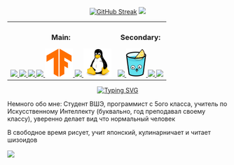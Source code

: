 <div align="center">
  
  [![GitHub Streak](http://github-readme-streak-stats.herokuapp.com?user=ZenSam7&theme=nord)](vision-friendly-dark)
  ![](http://github-profile-summary-cards.vercel.app/api/cards/most-commit-language?username=ZenSam7&theme=blueberry)
   <!-- ![LeetCode Stats](https://leetcard.jacoblin.cool/ZenSam7?theme=nord&font=Rubik) -->
  
  <!-- [![GitHub stats](https://github-readme-stats.vercel.app/api?username=ZenSam7&theme=dark&show_icons=true)](https://github.com/anuraghazra/github-readme-stats)  -->
  <!-- ![Repos](http://github-profile-summary-cards.vercel.app/api/cards/repos-per-language?username=ZenSam7&theme=blueberry) -->
</div>

<table align="center">
  <tr>
    <td>
      <div align="center">
        <h3>Main:</h3>
        <a href="https://ru.wikipedia.org/wiki/Python" target="_blank">
          <img src="https://cdn-icons-png.flaticon.com/64/5968/5968350.png" height="64">
        </a>
        <a href="https://ru.wikipedia.org/wiki/PostgreSQL" target="_blank">
          <img src="https://cdn-icons-png.flaticon.com/64/5968/5968342.png" height="64"> 
        </a>
        <a href="https://ru.wikipedia.org/wiki/Go" target="_blank">
          <img src="https://cdn.akamai.steamstatic.com/steamcommunity/public/images/avatars/0e/0e40f819f7760db7100b872db2e937b200deac6c_medium.jpg" height="64">
        </a>
        <a href="https://ru.wikipedia.org/wiki/Docker" target="_blank">
          <img src="https://oopy.lazyrockets.com/api/v2/notion/image?src=https:%2F%2Fnoticon-static.tammolo.com%2Fdgggcrkxq%2Fimage%2Fupload%2Fv1568175385%2Fnoticon%2Fiodu1jssf0kwe4oie2dt.png&blockId=c9ffa4b5-c25a-40eb-9ce3-93af59fb1201" height="64"> 
        </a>
        <a href="https://ru.wikipedia.org/wiki/TensorFlow" target="_blank">
          <img src="https://raw.githubusercontent.com/devicons/devicon/6910f0503efdd315c8f9b858234310c06e04d9c0/icons/tensorflow/tensorflow-original.svg" height="64"> 
        </a>
        <a href="https://ru.wikipedia.org/wiki/Git" target="_blank">
          <img src="https://upload.wikimedia.org/wikipedia/commons/thumb/3/3f/Git_icon.svg/2048px-Git_icon.svg.png" height="64"> 
        </a>
        <a href="https://github.com/torvalds/linux" target="_blank">
          <img src="https://raw.githubusercontent.com/devicons/devicon/master/icons/linux/linux-original.svg" height="64"> 
        </a>
      </div>
    </td>
    <td>
      <div align="center">
        <h3>Secondary:</h3>
        <a href="https://ru.wikipedia.org/wiki/GRPC" target="_blank">
          <img src="https://grpc.io/img/logos/grpc-icon-color.png" height="64">
        </a>
        <a href="https://github.com/gin-gonic/gin" target="_blank">
          <img src="https://raw.githubusercontent.com/gin-gonic/logo/master/color.png" height="64">
        </a>
        <a href="https://en.wikipedia.org/wiki/Assembly_language" target="_blank">
          <img src="https://user-images.githubusercontent.com/103866722/177873824-ac727cae-29d5-406d-87de-93bb2bf21f02.png" height="64">
        </a>
        <a href="https://en.wikipedia.org/wiki/The_C_Programming_Language" target="_blank">
          <img src="https://camo.githubusercontent.com/e3a44d7bf7ce074f5efd452fd541f80aa31a4bc01dcf9b73a0f85c7c48462f50/68747470733a2f2f63646e2e6a7364656c6976722e6e65742f67682f64657669636f6e732f64657669636f6e406c61746573742f69636f6e732f632f632d6f726967696e616c2e737667" height="64">
        </a>
      </div>
    </td>
  </tr>
</table>

<div align="center">

  <!-- font=Gabriola -->
  [![Typing SVG](https://readme-typing-svg.herokuapp.com?font=Cambria+Math&size=30&duration=4000&pause=1000&color=30A4ECEE&center=true&vCenter=true&random=true&width=435&lines=Python+%26+Go+one+love+❤️;❤️+МурМурМур+❤️;:333333)](https://git.io/typing-svg)
</div> 

Немного обо мне:
Студент ВШЭ, программист с 5ого класса, учитель по Искусственному Интеллекту (буквально, год преподавал своему классу), уверенно делает вид что нормальный человек

В свободное время рисует, учит японский, кулинарничает и читает шизоидов

<span style="display: inline-block;"><a href="https://t.me/ZenSam7" target="blank"><img align="center" src="https://cdn-icons-png.flaticon.com/512/2504/2504941.png" height="40" /></a></span>
